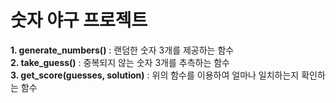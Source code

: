 # 숫자 야구 프로젝트
**1. generate_numbers()** : 랜덤한 숫자 3개를 제공하는 함수   
**2. take_guess()** : 중복되지 않는 숫자 3개를 추측하는 함수   
**3. get_score(guesses, solution)** : 위의 함수를 이용하여 얼마나 일치하는지 확인하는 함수
